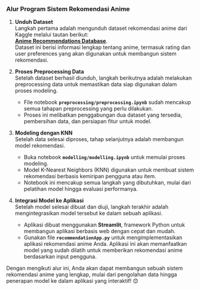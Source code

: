 ### **Alur Program Sistem Rekomendasi Anime**  

1. **Unduh Dataset**  
   Langkah pertama adalah mengunduh dataset rekomendasi anime dari Kaggle melalui tautan berikut:  
   [**Anime Recommendations Database**](https://www.kaggle.com/datasets/CooperUnion/anime-recommendations-database).  
   Dataset ini berisi informasi lengkap tentang anime, termasuk rating dan user preferences yang akan digunakan untuk membangun sistem rekomendasi.  

2. **Proses Preprocessing Data**  
   Setelah dataset berhasil diunduh, langkah berikutnya adalah melakukan preprocessing data untuk memastikan data siap digunakan dalam proses modeling.  
   - File notebook **`preprocessing/preprocessing.ipynb`** sudah mencakup semua tahapan preprocessing yang perlu dilakukan.  
   - Proses ini melibatkan penggabungan dua dataset yang tersedia, pembersihan data, dan persiapan fitur untuk model.  

3. **Modeling dengan KNN**  
   Setelah data selesai diproses, tahap selanjutnya adalah membangun model rekomendasi.  
   - Buka notebook **`modelling/modelling.ipynb`** untuk memulai proses modeling.  
   - Model K-Nearest Neighbors (KNN) digunakan untuk membuat sistem rekomendasi berbasis kemiripan pengguna atau item.  
   - Notebook ini mencakup semua langkah yang dibutuhkan, mulai dari pelatihan model hingga evaluasi performanya.  

4. **Integrasi Model ke Aplikasi**  
   Setelah model selesai dibuat dan diuji, langkah terakhir adalah mengintegrasikan model tersebut ke dalam sebuah aplikasi.  
   - Aplikasi dibuat menggunakan **Streamlit**, framework Python untuk membangun aplikasi berbasis web dengan cepat dan mudah.  
   - Gunakan file **`recommendationApp.py`** untuk mengimplementasikan aplikasi rekomendasi anime Anda. Aplikasi ini akan memanfaatkan model yang sudah dilatih untuk memberikan rekomendasi anime berdasarkan input pengguna.  

Dengan mengikuti alur ini, Anda akan dapat membangun sebuah sistem rekomendasi anime yang lengkap, mulai dari pengolahan data hingga penerapan model ke dalam aplikasi yang interaktif! 😊